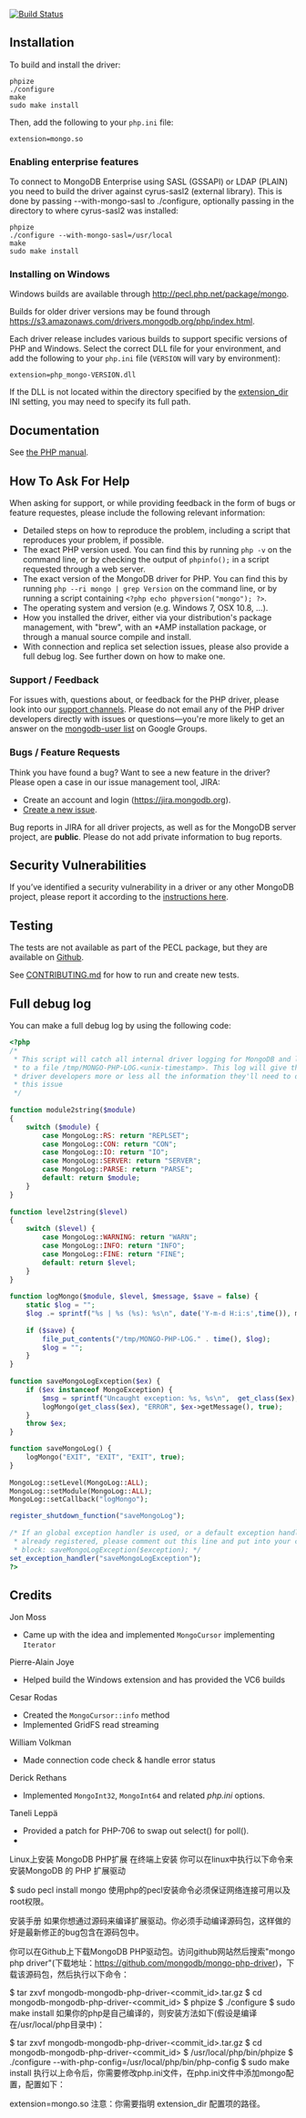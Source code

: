 [![Build Status](https://travis-ci.org/mongodb/mongo-php-driver.png?branch=master)](https://travis-ci.org/mongodb/mongo-php-driver)

## Installation

To build and install the driver:

    phpize
    ./configure
    make
    sudo make install

Then, add the following to your `php.ini` file:

    extension=mongo.so

### Enabling enterprise features

To connect to MongoDB Enterprise using SASL (GSSAPI) or LDAP (PLAIN) you need
to build the driver against cyrus-sasl2 (external library).
This is done by passing --with-mongo-sasl to ./configure, optionally passing
in the directory to where cyrus-sasl2 was installed:

    phpize
    ./configure --with-mongo-sasl=/usr/local
    make
    sudo make install

### Installing on Windows

Windows builds are available through http://pecl.php.net/package/mongo.

Builds for older driver versions may be found through
https://s3.amazonaws.com/drivers.mongodb.org/php/index.html.

Each driver release includes various builds to support specific versions of PHP
and Windows. Select the correct DLL file for your environment, and add the
following to your `php.ini` file (`VERSION` will vary by environment):

    extension=php_mongo-VERSION.dll

If the DLL is not located within the directory specified by the
[extension_dir](http://www.php.net/manual/en/ini.core.php#ini.extension-dir) INI
setting, you may need to specify its full path.

## Documentation

See [the PHP manual](http://php.net/mongo).


## How To Ask For Help

When asking for support, or while providing feedback in the form of bugs or
feature requestes, please include the following relevant information:

 - Detailed steps on how to reproduce the problem, including a script that
   reproduces your problem, if possible. 
 - The exact PHP version used. You can find this by running `php -v` on the
   command line, or by checking the output of `phpinfo();` in a script
   requested through a web server.
 - The exact version of the MongoDB driver for PHP. You can find this by
   running `php --ri mongo | grep Version` on the command line, or by running
   a script containing `<?php echo phpversion("mongo"); ?>`.
 - The operating system and version (e.g. Windows 7, OSX 10.8, ...).
 - How you installed the driver, either via your distribution's package
   management, with "brew", with an \*AMP installation package, or through a
   manual source compile and install.
 - With connection and replica set selection issues, please also provide a
   full debug log. See further down on how to make one.



### Support / Feedback

For issues with, questions about, or feedback for the PHP driver, please look
into our [support channels](http://www.mongodb.org/about/support). Please do
not email any of the PHP driver developers directly with issues or
questions—you're more likely to get an answer on the 
[mongodb-user list](http://groups.google.com/group/mongodb-user) on Google
Groups.


### Bugs / Feature Requests

Think you have found a bug? Want to see a new feature in the driver? Please
open a case in our issue management tool, JIRA:

 - Create an account and login (https://jira.mongodb.org).
 - [Create a new issue](https://jira.mongodb.org/secure/CreateIssue!default.jspa?pid=10007).

Bug reports in JIRA for all driver projects, as well as for the MongoDB server
project, are **public**. Please do not add private information to bug reports.


## Security Vulnerabilities

If you’ve identified a security vulnerability in a driver or any other
MongoDB project, please report it according to the 
[instructions here](http://docs.mongodb.org/manual/tutorial/create-a-vulnerability-report).


## Testing

The tests are not available as part of the PECL package, but they are available 
on [Github](http://www.github.com/mongodb/mongo-php-driver/tree/master/tests).  

See [CONTRIBUTING.md](CONTRIBUTING.md) for how to run and create new tests.


## Full debug log

You can make a full debug log by using the following code:


```php
<?php
/*
 * This script will catch all internal driver logging for MongoDB and log them
 * to a file /tmp/MONGO-PHP-LOG.<unix-timestamp>. This log will give the
 * driver developers more or less all the information they'll need to debug
 * this issue
 */
 
function module2string($module)
{
    switch ($module) {
        case MongoLog::RS: return "REPLSET";
        case MongoLog::CON: return "CON";
        case MongoLog::IO: return "IO";
        case MongoLog::SERVER: return "SERVER";
        case MongoLog::PARSE: return "PARSE";
        default: return $module;
    }
}
 
function level2string($level)
{
    switch ($level) {
        case MongoLog::WARNING: return "WARN";
        case MongoLog::INFO: return "INFO";
        case MongoLog::FINE: return "FINE";
        default: return $level;
    }
}
 
function logMongo($module, $level, $message, $save = false) {
    static $log = "";
    $log .= sprintf("%s | %s (%s): %s\n", date('Y-m-d H:i:s',time()), module2string($module), level2string($level), $message);
 
    if ($save) {
        file_put_contents("/tmp/MONGO-PHP-LOG." . time(), $log);
        $log = "";
    }
}
 
function saveMongoLogException($ex) {
    if ($ex instanceof MongoException) {
        $msg = sprintf("Uncaught exception: %s, %s\n",  get_class($ex), $ex->getMessage());
        logMongo(get_class($ex), "ERROR", $ex->getMessage(), true);
    }
    throw $ex;
}

function saveMongoLog() {
    logMongo("EXIT", "EXIT", "EXIT", true);
}
 
MongoLog::setLevel(MongoLog::ALL);
MongoLog::setModule(MongoLog::ALL);
MongoLog::setCallback("logMongo");

register_shutdown_function("saveMongoLog");
 
/* If an global exception handler is used, or a default exception handler is
 * already registered, please comment out this line and put into your catch
 * block: saveMongoLogException($exception); */
set_exception_handler("saveMongoLogException");
?>
```


## Credits

Jon Moss

* Came up with the idea and implemented `MongoCursor` implementing `Iterator`

Pierre-Alain Joye

* Helped build the Windows extension and has provided the VC6 builds

Cesar Rodas

* Created the `MongoCursor::info` method
* Implemented GridFS read streaming

William Volkman

* Made connection code check & handle error status

Derick Rethans

* Implemented `MongoInt32`, `MongoInt64` and related _php.ini_ options.

Taneli Leppä

* Provided a patch for PHP-706 to swap out select() for poll().
* 

Linux上安装 MongoDB PHP扩展
在终端上安装
你可以在linux中执行以下命令来安装MongoDB 的 PHP 扩展驱动

$ sudo pecl install mongo
使用php的pecl安装命令必须保证网络连接可用以及root权限。

安装手册
如果你想通过源码来编译扩展驱动。你必须手动编译源码包，这样做的好是最新修正的bug包含在源码包中。

你可以在Github上下载MongoDB PHP驱动包。访问github网站然后搜索"mongo php driver"(下载地址：https://github.com/mongodb/mongo-php-driver)，下载该源码包，然后执行以下命令：

$ tar zxvf mongodb-mongodb-php-driver-<commit_id>.tar.gz
$ cd mongodb-mongodb-php-driver-<commit_id>
$ phpize
$ ./configure
$ sudo make install
如果你的php是自己编译的，则安装方法如下(假设是编译在/usr/local/php目录中)：

$ tar zxvf mongodb-mongodb-php-driver-<commit_id>.tar.gz
$ cd mongodb-mongodb-php-driver-<commit_id>
$ /usr/local/php/bin/phpize
$ ./configure --with-php-config=/usr/local/php/bin/php-config
$ sudo make install
执行以上命令后，你需要修改php.ini文件，在php.ini文件中添加mongo配置，配置如下：

extension=mongo.so
注意：你需要指明 extension_dir 配置项的路径。
